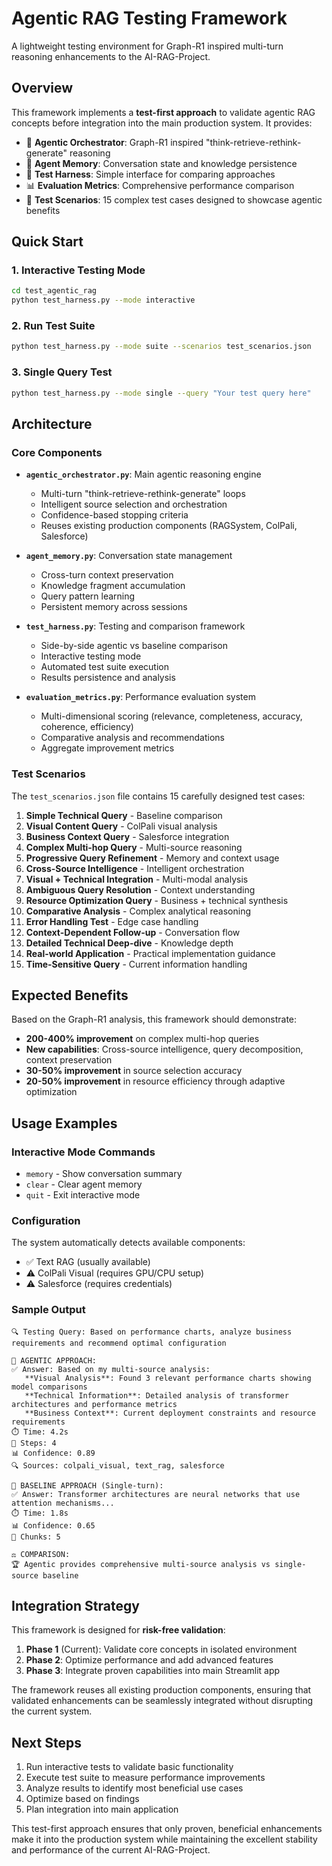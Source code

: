 # Agentic RAG Testing Framework

A lightweight testing environment for Graph-R1 inspired multi-turn reasoning enhancements to the AI-RAG-Project.

## Overview

This framework implements a **test-first approach** to validate agentic RAG concepts before integration into the main production system. It provides:

- 🤖 **Agentic Orchestrator**: Graph-R1 inspired "think-retrieve-rethink-generate" reasoning
- 🧠 **Agent Memory**: Conversation state and knowledge persistence  
- 🧪 **Test Harness**: Simple interface for comparing approaches
- 📊 **Evaluation Metrics**: Comprehensive performance comparison
- 🎯 **Test Scenarios**: 15 complex test cases designed to showcase agentic benefits

## Quick Start

### 1. Interactive Testing Mode
```bash
cd test_agentic_rag
python test_harness.py --mode interactive
```

### 2. Run Test Suite
```bash
python test_harness.py --mode suite --scenarios test_scenarios.json
```

### 3. Single Query Test
```bash
python test_harness.py --mode single --query "Your test query here"
```

## Architecture

### Core Components

- **`agentic_orchestrator.py`**: Main agentic reasoning engine
  - Multi-turn "think-retrieve-rethink-generate" loops
  - Intelligent source selection and orchestration  
  - Confidence-based stopping criteria
  - Reuses existing production components (RAGSystem, ColPali, Salesforce)

- **`agent_memory.py`**: Conversation state management
  - Cross-turn context preservation
  - Knowledge fragment accumulation
  - Query pattern learning
  - Persistent memory across sessions

- **`test_harness.py`**: Testing and comparison framework
  - Side-by-side agentic vs baseline comparison
  - Interactive testing mode
  - Automated test suite execution
  - Results persistence and analysis

- **`evaluation_metrics.py`**: Performance evaluation system
  - Multi-dimensional scoring (relevance, completeness, accuracy, coherence, efficiency)
  - Comparative analysis and recommendations
  - Aggregate improvement metrics

### Test Scenarios

The `test_scenarios.json` file contains 15 carefully designed test cases:

1. **Simple Technical Query** - Baseline comparison
2. **Visual Content Query** - ColPali visual analysis
3. **Business Context Query** - Salesforce integration
4. **Complex Multi-hop Query** - Multi-source reasoning
5. **Progressive Query Refinement** - Memory and context usage
6. **Cross-Source Intelligence** - Intelligent orchestration
7. **Visual + Technical Integration** - Multi-modal analysis
8. **Ambiguous Query Resolution** - Context understanding
9. **Resource Optimization Query** - Business + technical synthesis
10. **Comparative Analysis** - Complex analytical reasoning
11. **Error Handling Test** - Edge case handling
12. **Context-Dependent Follow-up** - Conversation flow
13. **Detailed Technical Deep-dive** - Knowledge depth
14. **Real-world Application** - Practical implementation guidance
15. **Time-Sensitive Query** - Current information handling

## Expected Benefits

Based on the Graph-R1 analysis, this framework should demonstrate:

- **200-400% improvement** on complex multi-hop queries
- **New capabilities**: Cross-source intelligence, query decomposition, context preservation
- **30-50% improvement** in source selection accuracy
- **20-50% improvement** in resource efficiency through adaptive optimization

## Usage Examples

### Interactive Mode Commands
- `memory` - Show conversation summary
- `clear` - Clear agent memory
- `quit` - Exit interactive mode

### Configuration
The system automatically detects available components:
- ✅ Text RAG (usually available)
- ⚠️ ColPali Visual (requires GPU/CPU setup)
- ⚠️ Salesforce (requires credentials)

### Sample Output
```
🔍 Testing Query: Based on performance charts, analyze business requirements and recommend optimal configuration

🤖 AGENTIC APPROACH:
✅ Answer: Based on my multi-source analysis:
   **Visual Analysis**: Found 3 relevant performance charts showing model comparisons
   **Technical Information**: Detailed analysis of transformer architectures and performance metrics
   **Business Context**: Current deployment constraints and resource requirements
⏱️ Time: 4.2s
🔗 Steps: 4
📊 Confidence: 0.89
🔍 Sources: colpali_visual, text_rag, salesforce

📝 BASELINE APPROACH (Single-turn):
✅ Answer: Transformer architectures are neural networks that use attention mechanisms...
⏱️ Time: 1.8s
📊 Confidence: 0.65
📄 Chunks: 5

⚖️ COMPARISON:
🏆 Agentic provides comprehensive multi-source analysis vs single-source baseline
```

## Integration Strategy

This framework is designed for **risk-free validation**:

1. **Phase 1** (Current): Validate core concepts in isolated environment
2. **Phase 2**: Optimize performance and add advanced features  
3. **Phase 3**: Integrate proven capabilities into main Streamlit app

The framework reuses all existing production components, ensuring that validated enhancements can be seamlessly integrated without disrupting the current system.

## Next Steps

1. Run interactive tests to validate basic functionality
2. Execute test suite to measure performance improvements
3. Analyze results to identify most beneficial use cases
4. Optimize based on findings
5. Plan integration into main application

This test-first approach ensures that only proven, beneficial enhancements make it into the production system while maintaining the excellent stability and performance of the current AI-RAG-Project.